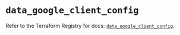 # `data_google_client_config`

Refer to the Terraform Registry for docs: [`data_google_client_config`](https://registry.terraform.io/providers/hashicorp/google/6.11.0/docs/data-sources/client_config).
